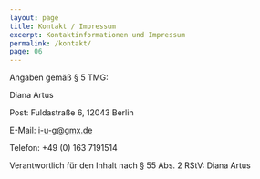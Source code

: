 ```yaml
---
layout: page
title: Kontakt / Impressum
excerpt: Kontaktinformationen und Impressum
permalink: /kontakt/
page: 06
---
```

Angaben gemäß § 5 TMG:

Diana Artus

Post: Fuldastraße 6, 12043 Berlin

E-Mail: i-u-g@gmx.de

Telefon: +49 (0) 163 7191514

Verantwortlich für den Inhalt nach § 55 Abs. 2 RStV: Diana Artus
